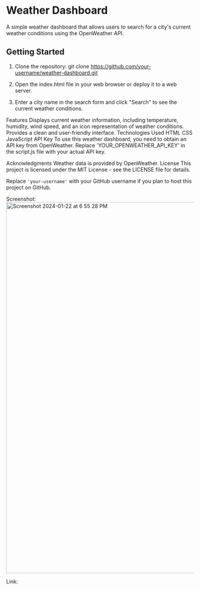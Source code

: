 # Weather Dashboard

A simple weather dashboard that allows users to search for a city's current weather conditions using the OpenWeather API.

## Getting Started

1.  Clone the repository:
   git clone https://github.com/your-username/weather-dashboard.git

2. Open the index.html file in your web browser or deploy it to a web server.

3. Enter a city name in the search form and click "Search" to see the current weather conditions.

Features
Displays current weather information, including temperature, humidity, wind speed, and an icon representation of weather conditions.
Provides a clean and user-friendly interface.
Technologies Used
HTML
CSS
JavaScript
API Key
To use this weather dashboard, you need to obtain an API key from OpenWeather. Replace 'YOUR_OPENWEATHER_API_KEY' in the script.js file with your actual API key.

Acknowledgments
Weather data is provided by OpenWeather.
License
This project is licensed under the MIT License - see the LICENSE file for details.

Replace `'your-username'` with your GitHub username if you plan to host this project on GitHub.

Screenshot:
<img width="996" alt="Screenshot 2024-01-22 at 6 55 28 PM" src="https://github.com/biancamistretta/WeatherTracker/assets/142269375/e062a6c7-0814-497f-bfe2-2421f06c2514">

Link:



